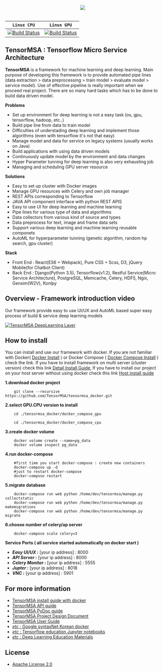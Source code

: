 <div align="center">
  <img src="http://hugrypiggykim.com/wp-content/uploads/2017/09/header.png"><br><br>
</div>

| **`Linux CPU`** | **`Linux GPU`** |
|-----------------|---------------------|
| [![Build Status](https://ci.tensorflow.org/buildStatus/icon?job=tensorflow-master-cpu)](https://ci.tensorflow.org/job/tensorflow-master-cpu) | [![Build Status](https://ci.tensorflow.org/buildStatus/icon?job=tensorflow-master-linux-gpu)](https://ci.tensorflow.org/job/tensorflow-master-linux-gpu) |

## TensorMSA : Tensorflow Micro Service Architecture
**TensorMSA** is a framework for machine learning and deep learning. Main purpose of developing this framework is to provide automated pipe lines (data extraction > data preprocessing > train model > evaluate model > service model). Use of effective pipeline is really important when we proceed real project. There are so many hard tasks which has to be done to build data driven model. 

**Problems**
* Set up environment for deep learning is not a easy task (os, gpu, tensorflow, hadoop, etc..) 
* Build pipe line from data to train model 
* Difficulties of understading deep learning and implement those algorithms (even with tensorflow it's not that easy) 
* Manage model and data for service on legacy systems (usually works on Java)
* Build applications with using data driven models 
* Continuously update model by the environment and data changes 
* Hyper Parameter tunning for deep learning is also very exhausting job
* Managing and scheduling GPU server resource 

**Solutions**
* Easy to set up cluster with Docker images 
* Manage GPU resources with Celery and own job manager 
* REST APIs corresponding to Tensorflow
* JAVA API component interface with python REST APIS
* Easy to use UI for deep learning and machine learning 
* Pipe lines for various type of data and algorithms 
* Data collectors from various kind of source and types 
* Data preprocess for text, image and frame data sets 
* Support various deep learning and machine learning reusable componets 
* AutoML for hyperparameter tunning (genetic algorithm, random hp search, gpu cluster)

**Stack**
* Front End : React(ES6 + Webpack), Pure CSS + Scss, D3, jQuery Mobile(for Chatbot Client)
* Back End : Django(Python 3.5), Tensorflow(v1.2), Restful Service(Micro Service Architecture), PostgreSQL, Memcache, Celery, HDF5, Ngix, Gensim(W2V), Konlpy

## Overview - Framework introduction video 

Our framework provide easy to use UI/UX and AutoML based super easy process of build & service deep learning models

[![TensorMSA DeepLearning Layer](http://hugrypiggykim.com/wp-content/uploads/2017/09/user_main_page.png)](https://youtu.be/oShf9N7rdAE "TensorMSA ver0.1 - Click to Watch!")


## How to install
You can install and use our framework with docker. If you are not familiar with Docker( [Docker Install](https://docs.docker.com/engine/installation/) ) or Docker Compose ( [Docker Compose Install](https://docs.docker.com/compose/install/) ) check the link. If you have to install framework on multi server (cluster version) check this link [Detail Install Guide](https://github.com/TensorMSA/tensormsa_docker), If you have to install our project on your host server without using docker check this link [Host install guide](./hostinstall.md)  

**1.download docker project**
```
    git clone --recursive https://github.com/TensorMSA/tensormsa_docker.git
```

**2.select GPU.CPU version to install**
```
    cd ./tensormsa_docker/docker_compose_gpu
```
```
    cd ./tensormsa_docker/docker_compose_cpu
```

**3.create docker volume**
```
    docker volume create --name=pg_data
    docker volume inspect pg_data
```

**4.run docker-compose**
```
    #first time you start docker-compose : create new containers
    docker-compose up -d
    #just to restart docker-compose 
    docker-compose restart
```

**5.migrate database**
```
    docker-compose run web python /home/dev/tensormsa/manage.py collectstatic
    docker-compose run web python /home/dev/tensormsa/manage.py makemigrations
    docker-compose run web python /home/dev/tensormsa/manage.py migrate
```

**6.choose number of celery/ap server**
```
    docker-compose scale celery=3
```

**Service Ports ( all service started automatically on docker start )**
* ***Easy UI/UX :*** [your ip address] : 8000 
* ***API Server :*** [your ip address] : 8000 
* ***Celery Monitor :*** [your ip address] : 5555 
* ***Jupter :*** [your ip address] : 8018 
* ***VNC :*** [your ip address] : 5901 


## For more information  

* [TensorMSA install guide with docker](https://github.com/TensorMSA/hoyai_docker)
* [TensorMSA API guide](http://13.124.133.117:8989/docs)
* [TensorMSA PyDoc guide](https://tensormsa.github.io/tensormsa/)
* [TensorMSA Project Design Document](https://docs.google.com/presentation/d/1SKYQ85l29PApQu8aUOFbkTMpxxefpJH3NhiR_GYr66I/pub?start=false&loop=false&delayms=3000)
* [TensorMSA User Guide](http://hugrypiggykim.com/category/tensormsa-guide/)
* [*etc* : Google syntaxNet Korean docker](https://github.com/TensorMSA/syntax_docker)
* [*etc* : Tensorflow education Jupyter notebooks](https://github.com/TensorMSA/hoyai_jupyter)
* [*etc* : Deep Learning Education Materials](http://hugrypiggykim.com/2017/08/24/%EB%94%A5%EB%9F%AC%EB%8B%9D-%EA%B5%90%EC%9C%A1-%EC%9E%90%EB%A3%8C-deep-learning-lecture/)


## License

* [Apache License 2.0](LICENSE)

